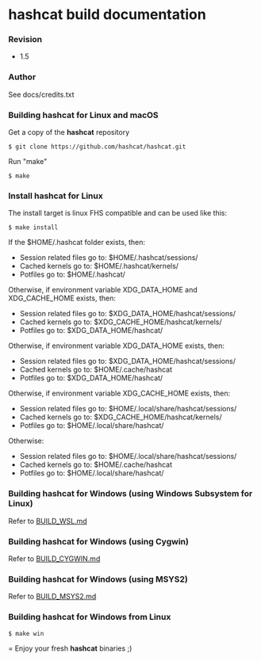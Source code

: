 hashcat build documentation
=

### Revision ###

* 1.5

### Author ###

See docs/credits.txt

### Building hashcat for Linux and macOS ###

Get a copy of the **hashcat** repository

```
$ git clone https://github.com/hashcat/hashcat.git
```

Run "make"

```
$ make
```

### Install hashcat for Linux ###

The install target is linux FHS compatible and can be used like this:

```
$ make install
```

If the $HOME/.hashcat folder exists, then:

- Session related files go to: $HOME/.hashcat/sessions/
- Cached kernels go to: $HOME/.hashcat/kernels/
- Potfiles go to: $HOME/.hashcat/

Otherwise, if environment variable XDG_DATA_HOME and XDG_CACHE_HOME exists, then:

- Session related files go to: $XDG_DATA_HOME/hashcat/sessions/
- Cached kernels go to: $XDG_CACHE_HOME/hashcat/kernels/
- Potfiles go to: $XDG_DATA_HOME/hashcat/

Otherwise, if environment variable XDG_DATA_HOME exists, then:

- Session related files go to: $XDG_DATA_HOME/hashcat/sessions/
- Cached kernels go to: $HOME/.cache/hashcat
- Potfiles go to: $XDG_DATA_HOME/hashcat/

Otherwise, if environment variable XDG_CACHE_HOME exists, then:

- Session related files go to: $HOME/.local/share/hashcat/sessions/
- Cached kernels go to: $XDG_CACHE_HOME/hashcat/kernels/
- Potfiles go to: $HOME/.local/share/hashcat/

Otherwise:

- Session related files go to: $HOME/.local/share/hashcat/sessions/
- Cached kernels go to: $HOME/.cache/hashcat
- Potfiles go to: $HOME/.local/share/hashcat/

### Building hashcat for Windows (using Windows Subsystem for Linux) ###

Refer to [BUILD_WSL.md](BUILD_WSL.md)

### Building hashcat for Windows (using Cygwin) ###

Refer to [BUILD_CYGWIN.md](BUILD_CYGWIN.md)

### Building hashcat for Windows (using MSYS2) ###

Refer to [BUILD_MSYS2.md](BUILD_MSYS2.md)

### Building hashcat for Windows from Linux ###

```
$ make win
```

=
Enjoy your fresh **hashcat** binaries ;)
